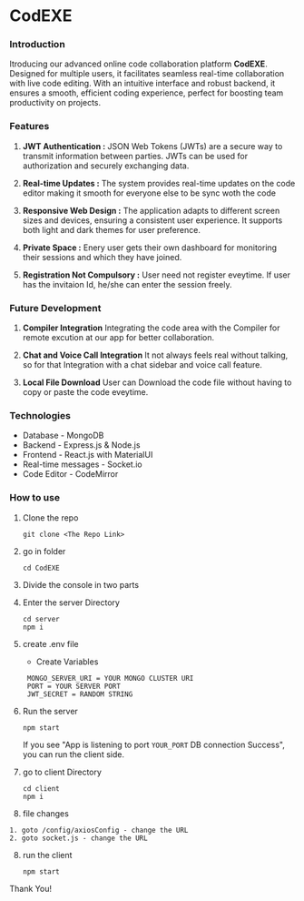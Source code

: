 # CodEXE

### Introduction
Itroducing our advanced online code collaboration platform **CodEXE**. Designed for multiple users, it facilitates seamless real-time collaboration with live code editing. With an intuitive interface and robust backend, it ensures a smooth, efficient coding experience, perfect for boosting team productivity on projects.


### Features
1. **JWT Authentication :**
  JSON Web Tokens (JWTs) are a secure way to transmit information between parties. JWTs can be used for authorization and securely exchanging data.

2. **Real-time Updates :**
The system provides real-time updates on the code editor making it smooth for everyone else to be sync woth the code

3. **Responsive Web Design :**
The application adapts to different screen sizes and devices, ensuring a consistent user experience.
It supports both light and dark themes for user preference.

4. **Private Space :**
Enery user gets their own dashboard for monitoring their sessions and which they have joined.

5. **Registration Not Compulsory :**
User need not register eveytime. If user has the invitaion Id, he/she can enter the session freely.

### Future Development
1. **Compiler Integration**
Integrating the code area with the Compiler for remote excution at our app for better collaboration.

2. **Chat and Voice Call Integration**
It not always feels real without talking, so for that Integration with a chat sidebar and voice call feature.

3. **Local File Download**
User can Download the code file without having to copy or paste the code eveytime.

### Technologies
- Database - MongoDB
- Backend - Express.js & Node.js
- Frontend - React.js with MaterialUI
- Real-time messages - Socket.io
- Code Editor - CodeMirror

### How to use
1. Clone the repo
    ```
    git clone <The Repo Link>
    ```
2. go in folder
    ```
    cd CodEXE

    ```
3. Divide the console in two parts

4. Enter the server Directory
    ```
    cd server
    npm i
    ```

4. create .env file
   - Create Variables
   ```
    MONGO_SERVER_URI = YOUR MONGO CLUSTER URI    
    PORT = YOUR SERVER PORT
    JWT_SECRET = RANDOM STRING 
   ```
5. Run the server   
    ```
    npm start
    ```
    If you see "App is listening to port `YOUR_PORT` DB connection Success", you can run the client side.
    
6. go to client Directory
    ```
    cd client 
    npm i
    ```
7. file changes
```
1. goto /config/axiosConfig - change the URL
2. goto socket.js - change the URL
``` 
8. run the client
    ```
    npm start    
    ```
Thank You!
